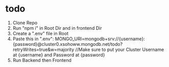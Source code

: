 # todo

1. Clone Repo
2. Run "npm i" in Root Dir and in frontend Dir
3. Create a ".env" file in Root
4. Paste this in ".env": MONGO_URI=mongodb+srv://{username}:{password}@cluster0.xsohoww.mongodb.net/todo?retryWrites=true&w=majority
//Make sure to put your Cluster Username at {username} and Password at {password}
1. Run Backend then Frontend
